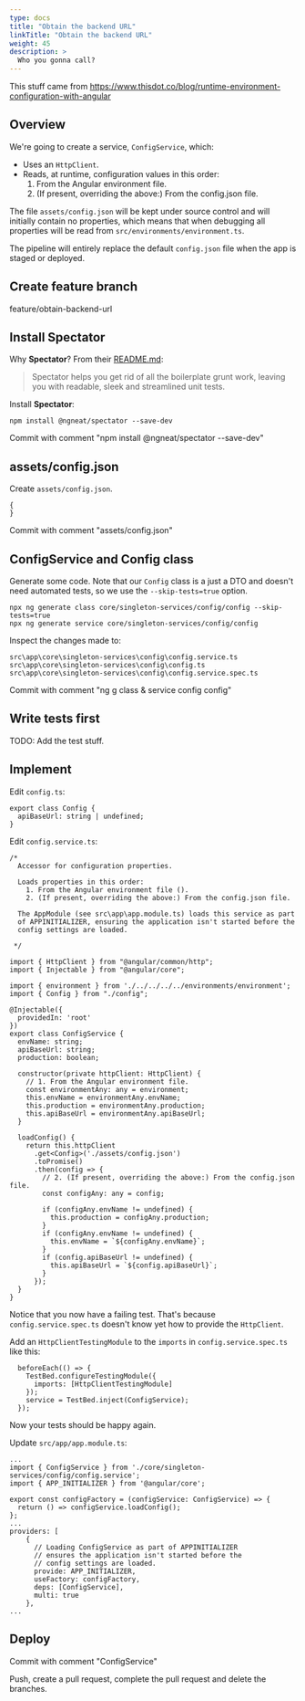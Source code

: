 ```yaml
---
type: docs
title: "Obtain the backend URL"
linkTitle: "Obtain the backend URL"
weight: 45
description: >
  Who you gonna call?
---
```


This stuff came from https://www.thisdot.co/blog/runtime-environment-configuration-with-angular

## Overview

We're going to create a service, `ConfigService`, which:
- Uses an `HttpClient`.
- Reads, at runtime, configuration values in this order:
    1. From the Angular environment file.
    2. (If present, overriding the above:) From the config.json file.

The file `assets/config.json` will be kept under source control 
and will initially contain no properties, which means that
when debugging all properties will be read from `src/environments/environment.ts`.

The pipeline will entirely replace the default `config.json` file when the app is staged or deployed.

## Create feature branch

feature/obtain-backend-url

## Install Spectator

Why **Spectator**? From their 
[README.md](https://github.com/ngneat/spectator):

> Spectator helps you get rid of all the boilerplate grunt work, leaving you with readable, sleek and streamlined unit tests.

Install **Spectator**:
~~~
npm install @ngneat/spectator --save-dev
~~~

Commit with comment "npm install @ngneat/spectator --save-dev"

## assets/config.json

Create `assets/config.json`.
~~~
{
}
~~~

Commit with comment "assets/config.json"

## ConfigService and Config class

Generate some code. Note that our `Config` class is a just a DTO and doesn't need
automated tests, so we use the `--skip-tests=true` option.

~~~
npx ng generate class core/singleton-services/config/config --skip-tests=true
npx ng generate service core/singleton-services/config/config
~~~

Inspect the changes made to:

~~~
src\app\core\singleton-services\config\config.service.ts
src\app\core\singleton-services\config\config.ts
src\app\core\singleton-services\config\config.service.spec.ts
~~~

Commit with comment "ng g class & service config config"

## Write tests first

TODO: Add the test stuff.

## Implement

Edit `config.ts`:
~~~
export class Config {
  apiBaseUrl: string | undefined;
}
~~~

Edit `config.service.ts`:

~~~
/*
  Accessor for configuration properties.

  Loads properties in this order:
    1. From the Angular environment file ().
    2. (If present, overriding the above:) From the config.json file.

  The AppModule (see src\app\app.module.ts) loads this service as part
  of APPINITIALIZER, ensuring the application isn't started before the
  config settings are loaded.

 */

import { HttpClient } from "@angular/common/http";
import { Injectable } from "@angular/core";

import { environment } from './../../../../environments/environment';
import { Config } from "./config";

@Injectable({
  providedIn: 'root'
})
export class ConfigService {
  envName: string;
  apiBaseUrl: string;
  production: boolean;

  constructor(private httpClient: HttpClient) {
    // 1. From the Angular environment file.
    const environmentAny: any = environment;
    this.envName = environmentAny.envName;
    this.production = environmentAny.production;
    this.apiBaseUrl = environmentAny.apiBaseUrl;
  }

  loadConfig() {
    return this.httpClient
      .get<Config>('./assets/config.json')
      .toPromise()
      .then(config => {
        // 2. (If present, overriding the above:) From the config.json file.
        const configAny: any = config;

        if (configAny.envName != undefined) {
          this.production = configAny.production;
        }
        if (configAny.envName != undefined) {
          this.envName = `${configAny.envName}`;
        }
        if (config.apiBaseUrl != undefined) {
          this.apiBaseUrl = `${config.apiBaseUrl}`;
        }
      });
  }
}
~~~

Notice that you now have a failing test. That's because `config.service.spec.ts`
doesn't know yet how to provide the `HttpClient`.

Add an `HttpClientTestingModule` to the `imports` in `config.service.spec.ts` like this:
~~~
  beforeEach(() => {
    TestBed.configureTestingModule({
      imports: [HttpClientTestingModule]
    });
    service = TestBed.inject(ConfigService);
  });
~~~

Now your tests should be happy again.

Update `src/app/app.module.ts`:

~~~
...
import { ConfigService } from './core/singleton-services/config/config.service';
import { APP_INITIALIZER } from '@angular/core';

export const configFactory = (configService: ConfigService) => {
  return () => configService.loadConfig();
};
...
providers: [
    {
      // Loading ConfigService as part of APPINITIALIZER
      // ensures the application isn't started before the
      // config settings are loaded.
      provide: APP_INITIALIZER,
      useFactory: configFactory,
      deps: [ConfigService],
      multi: true
    },
...
~~~

## Deploy

Commit with comment "ConfigService"

Push, create a pull request, complete the pull request and delete the branches.

